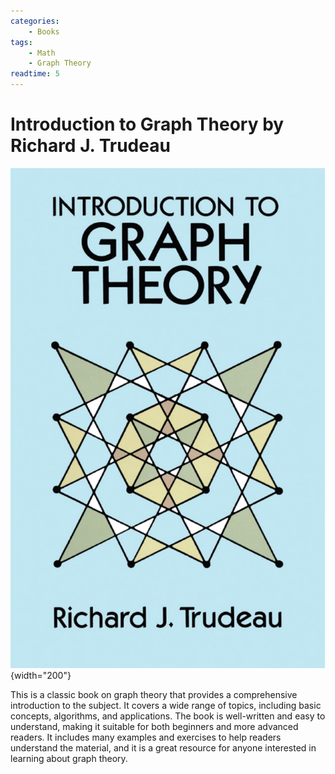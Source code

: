 ```yaml
---
categories:
    - Books
tags:
    - Math
    - Graph Theory
readtime: 5
---
```


# Introduction to Graph Theory by  Richard J. Trudeau

![cover](../assets/book_covers_and_pages/intro_graph_theory.png){width="200"}

<!-- more -->

This is a classic book on graph theory that provides a comprehensive introduction to the subject. It covers a wide range of topics, including basic concepts, algorithms, and applications. The book is well-written and easy to understand, making it suitable for both beginners and more advanced readers.
It includes many examples and exercises to help readers understand the material, and it is a great resource for anyone interested in learning about graph theory.
